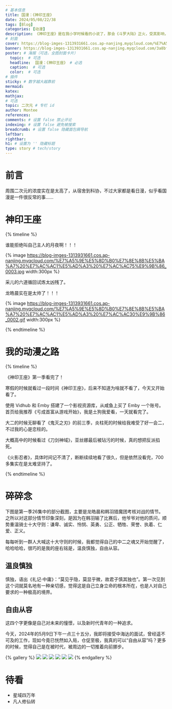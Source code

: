 ```yaml
---
# 基本信息
title: 国漫：《神印王座》
date: 2024/05/08/22/38
tags: [Blog]
categories: [动漫]
description: 《神印王座》是在我小学时候看的小说了，那会《斗罗大陆》正火，受其影响，我去看了三少的其他书，其中《神印王座》给我留下的印象最深刻。
# 封面
cover: https://blog-imges-1313931661.cos.ap-nanjing.myqcloud.com/%E7%A5%9E%E5%8D%B0%E7%8E%8B%E5%BA%A7%20%E7%AC%AC1%E5%AD%A3%20%E7%AC%AC26%E9%9B%86_0005.jpg
banner: https://blog-imges-1313931661.cos.ap-nanjing.myqcloud.com/3a8bfe84234b40349fc3e8968ba975bc.jpeg
poster: # 海报（可选，全图封面卡片）
  topic:  # 可选
  headline:  国漫：《神印王座》 # 必选
  caption:  # 可选
  color:  # 可选
# 插件
sticky: # 数字越大越靠前
mermaid:
katex: 
mathjax: 
# 可选
topic: 二次元 # 专栏 id
author: Montee
references:
comments: # 设置 false 禁止评论
indexing: # 设置 false 避免被搜索
breadcrumb: # 设置 false 隐藏面包屑导航
leftbar: 
rightbar:
h1: # 设置为 '' 隐藏标题
type: story # tech/story
---
```


# 前言
周围二次元的浓度实在是太高了，从宿舍到科协，不过大家都是看日漫，似乎看国漫是一件很反常的事……

# 神印王座

{% timeline %}

<!-- node 2024 年 5 月 13 日 -->

谁能拒绝叫自己主人的月夜啊！！！



{% image https://blog-imges-1313931661.cos.ap-nanjing.myqcloud.com/%E7%A5%9E%E5%8D%B0%E7%8E%8B%E5%BA%A7%20%E7%AC%AC1%E5%AD%A3%20%E7%AC%AC75%E9%9B%86_0003.jpg width:300px %}

<!-- node 2024 年 5 月 10 日 -->

采儿的六道循回试炼太凶残了。

<!-- node 2024 年 5 月 10 日 -->
龙皓晨实在是太帅了！！！ 

{% image https://blog-imges-1313931661.cos.ap-nanjing.myqcloud.com/%E7%A5%9E%E5%8D%B0%E7%8E%8B%E5%BA%A7%20%E7%AC%AC1%E5%AD%A3%20%E7%AC%AC30%E9%9B%86_0002.gif width:300px %}

{% endtimeline %}

# 我的动漫之路

{% timeline %}

<!-- node 2024 年 5 月 8 日 -->

《神印王座》第一季看完了！



<!-- node 2024 年 5 月 8 日 -->
寒假的时候就看过一段时间《神印王座》，后来不知道为啥就不看了，今天又开始看了。

<!-- node 2024 年 5 月 6 日 -->
使用 Vidhub 和 Emby 搭建了一个影视资源库，从咸鱼上买了 Emby 一个账号。
首页给我推荐《亏成首富从游戏开始》，我是土狗我爱看，一天就看完了。

<!-- node 2023 年 1 月 1 日 -->
大二的时候无聊看了《鬼灭之刃》的前三季，炎柱死的时候给我难受了好一会二，不过我的心是恋柱的。

<!-- node 2020 年 1 月 1 日 -->
大概高中的时候看过《刀剑神域》，亚丝娜最后被玷污的时候，真的想把反派掐死。

<!-- node 2017 年 1 月 1 日 -->
《火影忍者》，具体时间记不清了，断断续续地看了很久，但是依然没看完，700多集实在是太难坚持了。

{% endtimeline %}



# 碎碎念

下图是第一季26集中的部分截图，主要是龙皓晨和韩羽猎魔团考核对战的情节。之所以对这部分情节印象深刻，是因为在韩羽输了比赛后，他爷爷对他的质问，顺势重温骑士十大守则：谦卑、诚实、怜悯、英勇、公正、牺牲、荣誉、执着、仁爱、正义。

每每听到一群人大喊这十大守则的时候，我都觉得自己的中二之魂又开始觉醒了，哈哈哈哈，很巧的是我的座右铭是，温良慎独，自由从容。

## 温良慎独

慎独，语出《礼记·中庸》：“莫见乎隐，莫显乎微，故君子慎其独也”。第一次见到这个词就莫名地有一种亲切感，觉得这是自己立身立命的根本所在，也是人对自己要求的一种极高的境界。

## 自由从容

这四个字更像是自己对未来的憧憬，以及新时代青年的一种追求。

今天，2024年的5月9日下午一点三十五分，我即将接受中海达的面试，曾经遥不可及的工作，现如今竟已恍然如入局，仓促至极，我真的可以“自由从容”吗？更多的时候，觉得自己是在被时代，被周边的一切推着向前挪步。

{% gallery %}
![](https://blog-imges-1313931661.cos.ap-nanjing.myqcloud.com/3a8bfe84234b40349fc3e8968ba975bc.jpeg)
![](https://blog-imges-1313931661.cos.ap-nanjing.myqcloud.com/%E7%A5%9E%E5%8D%B0%E7%8E%8B%E5%BA%A7%20%E7%AC%AC1%E5%AD%A3%20%E7%AC%AC26%E9%9B%86_0005.jpg)
![](https://blog-imges-1313931661.cos.ap-nanjing.myqcloud.com/%E7%A5%9E%E5%8D%B0%E7%8E%8B%E5%BA%A7%20%E7%AC%AC1%E5%AD%A3%20%E7%AC%AC25%E9%9B%86_0001.jpg)
![](https://blog-imges-1313931661.cos.ap-nanjing.myqcloud.com/%E7%A5%9E%E5%8D%B0%E7%8E%8B%E5%BA%A7%20%E7%AC%AC1%E5%AD%A3%20%E7%AC%AC26%E9%9B%86_0020.jpg)
![](https://blog-imges-1313931661.cos.ap-nanjing.myqcloud.com/%E7%A5%9E%E5%8D%B0%E7%8E%8B%E5%BA%A7%20%E7%AC%AC1%E5%AD%A3%20%E7%AC%AC26%E9%9B%86_0047.jpg)
![](https://blog-imges-1313931661.cos.ap-nanjing.myqcloud.com/%E7%A5%9E%E5%8D%B0%E7%8E%8B%E5%BA%A7%20%E7%AC%AC1%E5%AD%A3%20%E7%AC%AC26%E9%9B%86_0022.jpg)
{% endgallery %}




# 待看

* 星域四万年
* 凡人修仙转

